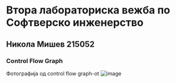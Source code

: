 # Втора лабораториска вежба по Софтверско инженерство
## Никола Мишев 215052
### Control Flow Graph
Фотографија од control flow graph-ot
![image](https://github.com/mishevnikola/SI_2024_lab2_215052/assets/166262883/68f13063-dd04-475b-8c50-048cf8fbb369)
